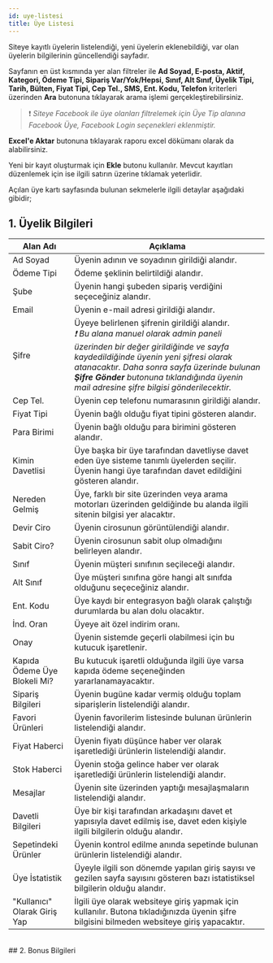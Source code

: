 ```yaml
---
id: uye-listesi
title: Üye Listesi
---
```


Siteye kayıtlı üyelerin listelendiği, yeni üyelerin eklenebildiği, var olan üyelerin bilgilerinin güncellendiği sayfadır.

Sayfanın en üst kısmında yer alan filtreler ile **Ad Soyad, E-posta, Aktif, Kategori, Ödeme Tipi, Sipariş Var/Yok/Hepsi, Sınıf, Alt Sınıf, Üyelik Tipi, Tarih, Bülten, Fiyat Tipi, Cep Tel., SMS, Ent. Kodu, Telefon** kriterleri üzerinden **Ara** butonuna tıklayarak arama işlemi gerçekleştirebilirsiniz.

> ❗ _Siteye Facebook ile üye olanları filtrelemek için Üye Tip alanına Facebook Üye, Facebook Login seçenekleri eklenmiştir._

**Excel'e Aktar** butonuna tıklayarak raporu excel dökümanı olarak da alabilirsiniz.

Yeni bir kayıt oluşturmak için **Ekle** butonu kullanılır. Mevcut kayıtları düzenlemek için ise ilgili satırın üzerine tıklamak yeterlidir. 

Açılan üye kartı sayfasında bulunan sekmelerle ilgili detaylar aşağıdaki gibidir;

## 1. Üyelik Bilgileri

|Alan Adı|Açıklama|
|--|--|
|Ad Soyad|Üyenin adının ve soyadının girildiği alandır.|
|Ödeme Tipi|Ödeme şeklinin belirtildiği alandır.|
|Şube|Üyenin hangi şubeden sipariş verdiğini seçeceğiniz alandır.|
|Email|Üyenin e-mail adresi girildiği alandır.|
|Şifre|Üyeye belirlenen şifrenin girildiği alandır.<br> _❗ Bu alana manuel olarak admin paneli üzerinden bir değer girildiğinde ve sayfa kaydedildiğinde üyenin yeni şifresi olarak atanacaktır. Daha sonra sayfa üzerinde bulunan **Şifre Gönder** butonuna tıklandığında üyenin mail adresine şifre bilgisi gönderilecektir._|
|Cep Tel.|Üyenin cep telefonu numarasının girildiği alandır.|
|Fiyat Tipi|Üyenin bağlı olduğu fiyat tipini gösteren alandır.|
|Para Birimi|Üyenin bağlı olduğu para birimini gösteren alandır.|
|Kimin Davetlisi|Üye başka bir üye tarafından davetliyse davet eden üye sisteme tanımlı üyelerden seçilir. Üyenin hangi üye tarafından davet edildiğini gösteren alandır.|
|Nereden Gelmiş|Üye, farklı bir site üzerinden veya arama motorları üzerinden geldiğinde bu alanda ilgili sitenin bilgisi yer alacaktır.|
|Devir Ciro|Üyenin cirosunun görüntülendiği alandır.|
|Sabit Ciro?|Üyenin cirosunun sabit olup olmadığını belirleyen alandır.|
|Sınıf|Üyenin müşteri sınıfının seçileceği alandır.|
|Alt Sınıf|Üye müşteri sınıfına göre hangi alt sınıfda olduğunu seçeceğiniz alandır.|
|Ent. Kodu|Üye kaydı bir entegrasyon bağlı olarak çalıştığı durumlarda bu alan dolu olacaktır.|
|İnd. Oran|Üyeye ait özel indirim oranı.|
|Onay|Üyenin sistemde geçerli olabilmesi için bu kutucuk işaretlenir.|
|Kapıda Ödeme Üye Blokeli Mi?|Bu kutucuk işaretli olduğunda ilgili üye varsa kapıda ödeme seçeneğinden yararlanamayacaktır.|
|Sipariş Bilgileri|Üyenin bugüne kadar vermiş olduğu toplam siparişlerin listelendiği alandır.|
|Favori Ürünleri|Üyenin favorilerim listesinde bulunan ürünlerin listelendiği alandır.|
|Fiyat Haberci|Üyenin fiyatı düşünce haber ver olarak işaretlediği ürünlerin listelendiği alandır.|
|Stok Haberci|Üyenin stoğa gelince haber ver olarak işaretlediği ürünlerin listelendiği alandır.|
|Mesajlar|Üyenin site üzerinden yaptığı mesajlaşmaların listelendiği alandır.|
|Davetli Bilgileri|Üye bir kişi tarafından arkadaşını davet et yapısıyla davet edilmiş ise, davet eden kişiyle ilgili bilgilerin olduğu alandır.|
|Sepetindeki Ürünler|Üyenin kontrol edilme anında sepetinde bulunan ürünlerin listelendiği alandır.|
|Üye İstatistik|Üyeyle ilgili son dönemde yapılan giriş sayısı ve gezilen sayfa sayısını gösteren bazı istatistiksel bilgilerin olduğu alandır.|
|"Kullanıcı" Olarak Giriş Yap|İlgili üye olarak websiteye giriş yapmak için kullanılır. Butona tıkladığınızda üyenin şifre bilgisini bilmeden websiteye giriş yapacaktır.|

<br>
## 2. Bonus Bilgileri
